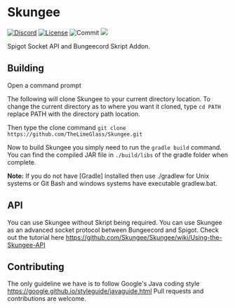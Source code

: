 # Skungee
[![Discord](https://img.shields.io/discord/138464183946575874.svg?label=skript-chat%20discord)](https://discord.gg/7rk74Pg)
[![License](https://img.shields.io/badge/License-Apache%202.0-red.svg)](https://opensource.org/licenses/Apache-2.0)
![Commit](https://img.shields.io/github/last-commit/Skungee/Skungee.svg)
[![](https://jitpack.io/v/Skungee/Skungee.svg)](https://jitpack.io/#Skungee/Skungee)

Spigot Socket API and Bungeecord Skript Addon.

## Building
Open a command prompt

The following will clone Skungee to your current directory location. To change the current directory as to where you want it cloned, type `cd PATH` replace PATH with the directory path location.

Then type the clone command
`git clone https://github.com/TheLimeGlass/Skungee.git`

Now to build Skungee you simply need to run the `gradle build` command. You can find the compiled JAR file in `./build/libs` of the gradle folder when complete.

__Note:__ If you do not have [Gradle] installed then use ./gradlew for Unix systems or Git Bash and windows systems have executable gradlew.bat.

## API
You can use Skungee without Skript being required. You can use Skungee as an advanced socket protocol between Bungeecord and Spigot.
Check out the tutorial here https://github.com/Skungee/Skungee/wiki/Using-the-Skungee-API

## Contributing
The only guideline we have is to follow Google's Java coding style https://google.github.io/styleguide/javaguide.html
Pull requests and contributions are welcome.
